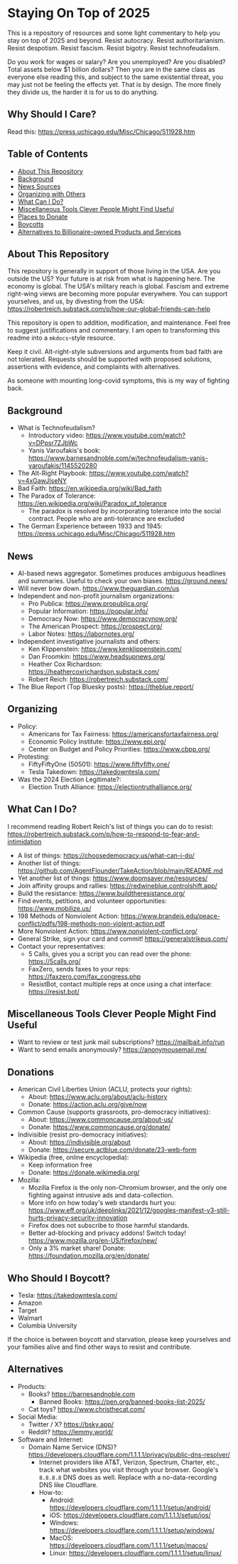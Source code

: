 # Staying On Top of 2025

This is a repository of resources and some light commentary to help you stay on top of 2025 and beyond. Resist autocracy. Resist authoritarianism. Resist despotism. Resist fascism. Resist bigotry. Resist technofeudalism.

Do you work for wages or salary? Are you unemployed? Are you disabled? Total assets below $1 billion dollars? Then you are in the same class as everyone else reading this, and subject to the same existential threat, you may just not be feeling the effects yet. That is by design. The more finely they divide us, the harder it is for us to do anything.

## Why Should I Care?

Read this: <https://press.uchicago.edu/Misc/Chicago/511928.htm>

## Table of Contents

- [About This Repository](#about-this-repository)
- [Background](#background)
- [News Sources](#news)
- [Organizing with Others](#organizing)
- [What Can I Do?](#what-can-i-do)
- [Miscellaneous Tools Clever People Might Find Useful](#miscellaneous-tools-clever-people-might-find-useful)
- [Places to Donate](#donations)
- [Boycotts](#who-should-i-boycott)
- [Alternatives to Billionaire-owned Products and Services](#alternatives)

## About This Repository

This repository is generally in support of those living in the USA. Are you outside the US? Your future is at risk from what is happening here. The economy is global. The USA's military reach is global. Fascism and extreme right-wing views are becoming more popular everywhere. You can support yourselves, and us, by divesting from the USA: <https://robertreich.substack.com/p/how-our-global-friends-can-help>

This repository is open to addition, modification, and maintenance. Feel free to suggest justifications and commentary. I am open to transforming this readme into a `mkdocs`-style resource.

Keep it civil. Alt-right-style subversions and arguments from bad faith are not tolerated. Requests should be supported with proposed solutions, assertions with evidence, and complaints with alternatives.

As someone with mounting long-covid symptoms, this is my way of fighting back. 

## Background

- What is Technofeudalism?
  - Introductory video: <https://www.youtube.com/watch?v=DPpsr7ZJbWc>
  - Yanis Varoufakis's book: <https://www.barnesandnoble.com/w/technofeudalism-yanis-varoufakis/1145520280>
- The Alt-Right Playbook: <https://www.youtube.com/watch?v=4xGawJIseNY>
- Bad Faith: <https://en.wikipedia.org/wiki/Bad_faith>
- The Paradox of Tolerance: <https://en.wikipedia.org/wiki/Paradox_of_tolerance>
  - The paradox is resolved by incorporating tolerance into the social contract. People who are anti-tolerance are excluded
- The German Experience between 1933 and 1945: <https://press.uchicago.edu/Misc/Chicago/511928.htm>

## News

- AI-based news aggregator. Sometimes produces ambiguous headlines and summaries. Useful to check your own biases. <https://ground.news/>
- Will never bow down. <https://www.theguardian.com/us>
- Independent and non-profit journalism organizations:
  - Pro Publica: <https://www.propublica.org/>
  - Popular Information: <https://popular.info/>
  - Democracy Now: <https://www.democracynow.org/>
  - The American Prospect: <https://prospect.org/>
  - Labor Notes: <https://labornotes.org/>
- Independent investigative journalists and others:
  - Ken Klippenstein: <https://www.kenklippenstein.com/>
  - Dan Froomkin: <https://www.headsupnews.org/>
  - Heather Cox Richardson: <https://heathercoxrichardson.substack.com/>
  - Robert Reich: <https://robertreich.substack.com/>
- The Blue Report (Top Bluesky posts): <https://theblue.report/>

## Organizing

- Policy:
  - Americans for Tax Fairness: <https://americansfortaxfairness.org/>
  - Economic Policy Institute: <https://www.epi.org/>
  - Center on Budget and Policy Priorities: <https://www.cbpp.org/>
- Protesting:
  - FiftyFiftyOne (50501): <https://www.fiftyfifty.one/>
  - Tesla Takedown: <https://takedowntesla.com/>
- Was the 2024 Election Legitimate?:
  - Election Truth Alliance: <https://electiontruthalliance.org/>

## What Can I Do?

I recommend reading Robert Reich's list of things you can do to resist: <https://robertreich.substack.com/p/how-to-respond-to-fear-and-intimidation>

- A list of things: <https://choosedemocracy.us/what-can-i-do/>
- Another list of things: <https://github.com/AgentFlounder/TakeAction/blob/main/README.md>
- Yet another list of things: <https://www.doomsayer.me/resources/>
- Join affinity groups and rallies: <https://redwineblue.controlshift.app/>
- Build the resistance: <https://www.buildtheresistance.org/>
- Find events, petitions, and volunteer opportunities: <https://www.mobilize.us/>
- 198 Methods of Nonviolent Action: <https://www.brandeis.edu/peace-conflict/pdfs/198-methods-non-violent-action.pdf>
- More Nonviolent Action: <https://www.nonviolent-conflict.org/>
- General Strike, sign your card and commit! <https://generalstrikeus.com/>
- Contact your representatives:
  - 5 Calls, gives you a script you can read over the phone: <https://5calls.org/>
  - FaxZero, sends faxes to your reps: <https://faxzero.com/fax_congress.php>
  - ResistBot, contact multiple reps at once using a chat interface: <https://resist.bot/>

## Miscellaneous Tools Clever People Might Find Useful

- Want to review or test junk mail subscriptions? <https://mailbait.info/run>
- Want to send emails anonymously? <https://anonymousemail.me/>

## Donations

- American Civil Liberties Union (ACLU, protects your rights):
  - About: <https://www.aclu.org/about/aclu-history>
  - Donate: <https://action.aclu.org/give/now>
- Common Cause (supports grassroots, pro-democracy initiatives):
  - About: <https://www.commoncause.org/about-us/>
  - Donate: <https://www.commoncause.org/donate/>
- Indivisible (resist pro-democracy initiatives):
  - About: <https://indivisible.org/about>
  - Donate: <https://secure.actblue.com/donate/23-web-form>
- Wikipedia (free, online encyclopedia):
  - Keep information free
  - Donate: <https://donate.wikimedia.org/>
- Mozilla:
  - Mozilla Firefox is the only non-Chromium browser, and the only one fighting against intrusive ads and data-collection.
  - More info on how today's web standards hurt you: <https://www.eff.org/uk/deeplinks/2021/12/googles-manifest-v3-still-hurts-privacy-security-innovation>
  - Firefox does not subscribe to those harmful standards.
  - Better ad-blocking and privacy addons! Switch today! <https://www.mozilla.org/en-US/firefox/new/>
  - Only a 3% market share! Donate: <https://foundation.mozilla.org/en/donate/>

## Who Should I Boycott?

- Tesla: <https://takedowntesla.com/>
- Amazon
- Target
- Walmart
- Columbia University

If the choice is between boycott and starvation, please keep yourselves and your families alive and find other ways to resist and contribute.

## Alternatives

- Products:
  - Books? <https://barnesandnoble.com>
    - Banned Books: <https://pen.org/banned-books-list-2025/>
  - Cat toys? <https://www.christhecat.com/>
- Social Media:
  - Twitter / X? <https://bsky.app/>
  - Reddit? <https://lemmy.world/>
- Software and Internet:
  - Domain Name Service (DNS)? <https://developers.cloudflare.com/1.1.1.1/privacy/public-dns-resolver/>
    - Internet providers like AT&T, Verizon, Spectrum, Charter, etc., track what websites you visit through your browser. Google's `8.8.8.8` DNS does as well. Replace with a no-data-recording DNS like Cloudflare.
    - How-to:
      - Android: <https://developers.cloudflare.com/1.1.1.1/setup/android/>
      - iOS: <https://developers.cloudflare.com/1.1.1.1/setup/ios/>
      - Windows: <https://developers.cloudflare.com/1.1.1.1/setup/windows/>
      - MacOS: <https://developers.cloudflare.com/1.1.1.1/setup/macos/>
      - Linux: <https://developers.cloudflare.com/1.1.1.1/setup/linux/>
